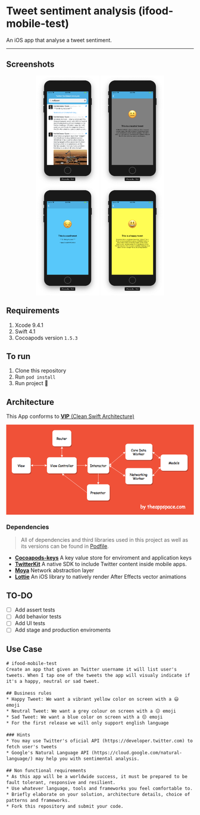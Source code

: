 # Tweet sentiment analysis (ifood-mobile-test)


An iOS app that analyse a tweet sentiment.

---

## Screenshots

<p align="center">
  <img src=".github/feed.png" align="center" width=170>
  <img src=".github/neutral.png" align="center" width=170>
  <img src=".github/sad.png" align="center" width=170>
  <img src=".github/happy.png" align="center" width=170>
</p>

## Requirements

1. Xcode 9.4.1
2. Swift 4.1
3. Cocoapods version `1.5.3`

## To run
1. Clone this repository
2. Run `pod install`
3. Run project 🚀

## Architecture

This App conforms to [**VIP** (Clean Swift Architecture)](https://hackernoon.com/introducing-clean-swift-architecture-vip-770a639ad7bf)

<p align="center">
  <img src=".github/VIP.png" align="center">
</p>

### Dependencies
> All of dependencies and third libraries used in this project as well as its versions can be found in [Podfile](https://github.com/rafaelhziliao/ifood-mobile-test/blob/master/ifood-devtest/Podfile).

* [**Cocoapods-keys**](https://github.com/orta/cocoapods-keys) A key value store for enviroment and application keys
* [**TwitterKit**](https://github.com/twitter/twitter-kit-ios) A native SDK to include Twitter content inside mobile apps.
* [**Moya**](https://github.com/Moya/Moya) Network abstraction layer
* [**Lottie**](https://github.com/airbnb/lottie-ios) An iOS library to natively render After Effects vector animations

## TO-DO

* [ ] Add assert tests
* [ ] Add behavior tests
* [ ] Add UI tests
* [ ] Add stage and production enviroments

## Use Case
```
# ifood-mobile-test
Create an app that given an Twitter username it will list user's tweets. When I tap one of the tweets the app will visualy indicate if it's a happy, neutral or sad tweet.

## Business rules
* Happy Tweet: We want a vibrant yellow color on screen with a 😃 emoji
* Neutral Tweet: We want a grey colour on screen with a 😐 emoji
* Sad Tweet: We want a blue color on screen with a 😔 emoji
* For the first release we will only support english language

### Hints
* You may use Twitter's oficial API (https://developer.twitter.com) to fetch user's tweets 
* Google's Natural Language API (https://cloud.google.com/natural-language/) may help you with sentimental analysis.

## Non functional requirements
* As this app will be a worldwide success, it must be prepared to be fault tolerant, responsive and resilient.
* Use whatever language, tools and frameworks you feel comfortable to.
* Briefly elaborate on your solution, architecture details, choice of patterns and frameworks.
* Fork this repository and submit your code.
```
